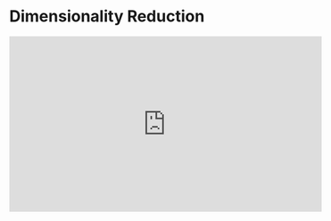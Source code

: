 # Dimensionality Reduction

<iframe width="560" height="315" src="https://www.youtube.com/embed/8wQ-swDu9hc" title="YouTube video player" frameborder="0" allow="accelerometer; autoplay; clipboard-write; encrypted-media; gyroscope; picture-in-picture; web-share" allowfullscreen></iframe>